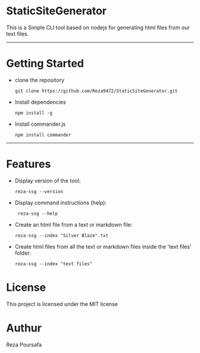 # StaticSiteGenerator

This is a Simple CLI tool based on nodejs for generating html files from our text files.

---------

# Getting Started

* clone the repository

  ``` git clone https://github.com/Reza9472/StaticSiteGenerator.git ```
* Install dependencies
  
  ``` npm install -g ```
* Install commander.js

  ``` npm install commander ```

-------------

# Features

* Display version of the tool:
 
  ```reza-ssg --version```
* Display command instructions (help):

  ``` reza-ssg --help```
* Create an html file from a text or markdown file:

  ``` reza-ssg --index "Silver Blaze".txt ```

* Create html files from all the text or markdown files inside the 'text files' folder:

  ``` reza-ssg --index "text files" ```

# License
This project is licensed under the MIT license

# Authur

Reza Poursafa
